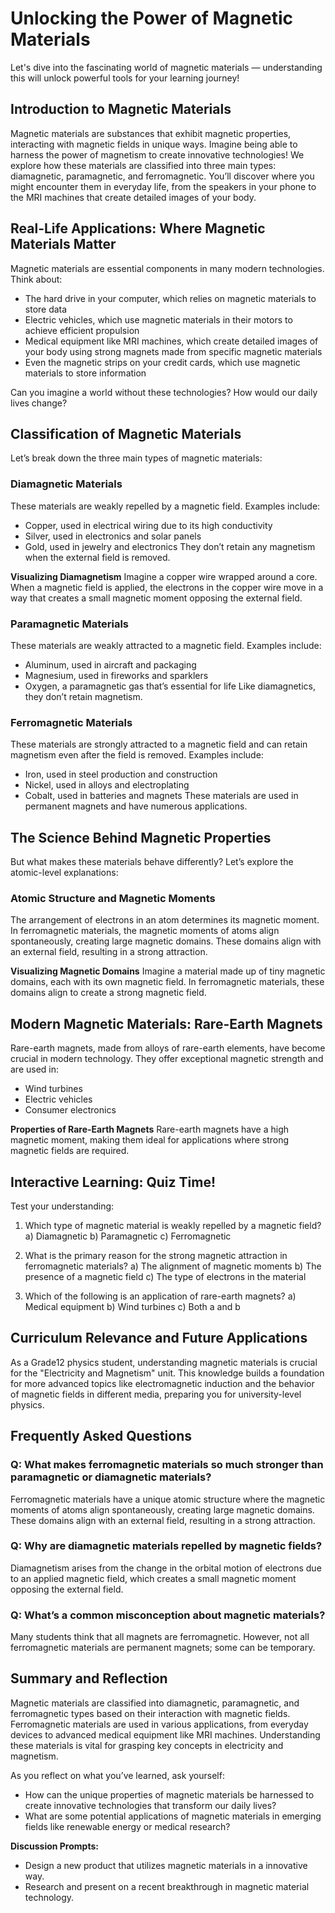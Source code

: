 # **Unlocking the Power of Magnetic Materials**
Let's dive into the fascinating world of magnetic materials — understanding this will unlock powerful tools for your learning journey!

## **Introduction to Magnetic Materials**
Magnetic materials are substances that exhibit magnetic properties, interacting with magnetic fields in unique ways. Imagine being able to harness the power of magnetism to create innovative technologies! We explore how these materials are classified into three main types: diamagnetic, paramagnetic, and ferromagnetic. You’ll discover where you might encounter them in everyday life, from the speakers in your phone to the MRI machines that create detailed images of your body.

## **Real-Life Applications: Where Magnetic Materials Matter**
Magnetic materials are essential components in many modern technologies. Think about:
* The hard drive in your computer, which relies on magnetic materials to store data
* Electric vehicles, which use magnetic materials in their motors to achieve efficient propulsion
* Medical equipment like MRI machines, which create detailed images of your body using strong magnets made from specific magnetic materials
* Even the magnetic strips on your credit cards, which use magnetic materials to store information

Can you imagine a world without these technologies? How would our daily lives change?

## **Classification of Magnetic Materials**
Let’s break down the three main types of magnetic materials:

### **Diamagnetic Materials**
These materials are weakly repelled by a magnetic field. Examples include:
+ Copper, used in electrical wiring due to its high conductivity
+ Silver, used in electronics and solar panels
+ Gold, used in jewelry and electronics
They don’t retain any magnetism when the external field is removed.

**Visualizing Diamagnetism**
Imagine a copper wire wrapped around a core. When a magnetic field is applied, the electrons in the copper wire move in a way that creates a small magnetic moment opposing the external field.

### **Paramagnetic Materials**
These materials are weakly attracted to a magnetic field. Examples include:
+ Aluminum, used in aircraft and packaging
+ Magnesium, used in fireworks and sparklers
+ Oxygen, a paramagnetic gas that’s essential for life
Like diamagnetics, they don’t retain magnetism.

### **Ferromagnetic Materials**
These materials are strongly attracted to a magnetic field and can retain magnetism even after the field is removed. Examples include:
+ Iron, used in steel production and construction
+ Nickel, used in alloys and electroplating
+ Cobalt, used in batteries and magnets
These materials are used in permanent magnets and have numerous applications.

## **The Science Behind Magnetic Properties**
But what makes these materials behave differently? Let’s explore the atomic-level explanations:

### **Atomic Structure and Magnetic Moments**
The arrangement of electrons in an atom determines its magnetic moment. In ferromagnetic materials, the magnetic moments of atoms align spontaneously, creating large magnetic domains. These domains align with an external field, resulting in a strong attraction.

**Visualizing Magnetic Domains**
Imagine a material made up of tiny magnetic domains, each with its own magnetic field. In ferromagnetic materials, these domains align to create a strong magnetic field.

## **Modern Magnetic Materials: Rare-Earth Magnets**
Rare-earth magnets, made from alloys of rare-earth elements, have become crucial in modern technology. They offer exceptional magnetic strength and are used in:
* Wind turbines
* Electric vehicles
* Consumer electronics

**Properties of Rare-Earth Magnets**
Rare-earth magnets have a high magnetic moment, making them ideal for applications where strong magnetic fields are required.

## **Interactive Learning: Quiz Time!**
Test your understanding:

1. Which type of magnetic material is weakly repelled by a magnetic field?
a) Diamagnetic
b) Paramagnetic
c) Ferromagnetic

2. What is the primary reason for the strong magnetic attraction in ferromagnetic materials?
a) The alignment of magnetic moments
b) The presence of a magnetic field
c) The type of electrons in the material

3. Which of the following is an application of rare-earth magnets?
a) Medical equipment
b) Wind turbines
c) Both a and b

## **Curriculum Relevance and Future Applications**
As a Grade12 physics student, understanding magnetic materials is crucial for the "Electricity and Magnetism" unit. This knowledge builds a foundation for more advanced topics like electromagnetic induction and the behavior of magnetic fields in different media, preparing you for university-level physics.

## **Frequently Asked Questions**

### **Q: What makes ferromagnetic materials so much stronger than paramagnetic or diamagnetic materials?**
Ferromagnetic materials have a unique atomic structure where the magnetic moments of atoms align spontaneously, creating large magnetic domains. These domains align with an external field, resulting in a strong attraction.

### **Q: Why are diamagnetic materials repelled by magnetic fields?**
Diamagnetism arises from the change in the orbital motion of electrons due to an applied magnetic field, which creates a small magnetic moment opposing the external field.

### **Q: What’s a common misconception about magnetic materials?**
Many students think that all magnets are ferromagnetic. However, not all ferromagnetic materials are permanent magnets; some can be temporary.

## **Summary and Reflection**
Magnetic materials are classified into diamagnetic, paramagnetic, and ferromagnetic types based on their interaction with magnetic fields. Ferromagnetic materials are used in various applications, from everyday devices to advanced medical equipment like MRI machines. Understanding these materials is vital for grasping key concepts in electricity and magnetism.

As you reflect on what you’ve learned, ask yourself:

* How can the unique properties of magnetic materials be harnessed to create innovative technologies that transform our daily lives?
* What are some potential applications of magnetic materials in emerging fields like renewable energy or medical research?

**Discussion Prompts:**

* Design a new product that utilizes magnetic materials in a innovative way.
* Research and present on a recent breakthrough in magnetic material technology.